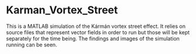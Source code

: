 Karman_Vortex_Street
====================

This is a MATLAB simulation of the Kármán vortex street effect. It relies on source files that represent vector fields in order to run but those will be kept separately for the time being. The findings and images of the simulation running can be seen.
